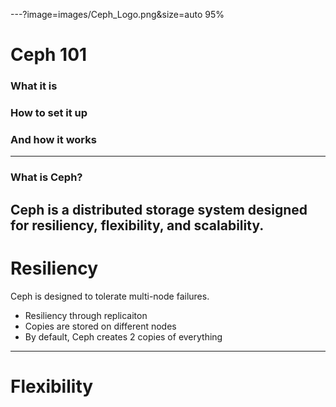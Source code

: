 ---?image=images/Ceph_Logo.png&size=auto 95%
# Ceph 101
### What it is
### How to set it up
### And how it works
---
### What is Ceph?


 Ceph is a distributed storage system designed for resiliency, flexibility, and scalability.
---
# Resiliency
Ceph is designed to tolerate multi-node failures.
 - Resiliency through replicaiton
 - Copies are stored on different nodes
 - By default, Ceph creates 2 copies of everything
---
# Flexibility

 

